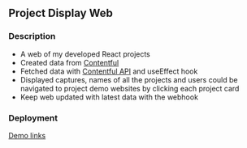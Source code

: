 ## Project Display Web

### Description

- A web of my developed React projects
- Created data from [Contentful](https://www.contentful.com/)
- Fetched data with [Contentful API](https://www.contentful.com/developers/docs/references/content-delivery-api/) and useEffect hook
- Displayed captures, names of all the projects and users could be navigated to project demo websites by clicking each project card
- Keep web updated with latest data with the webhook

### Deployment

[Demo links](https://shimmering-khapse-f751ce.netlify.app)
